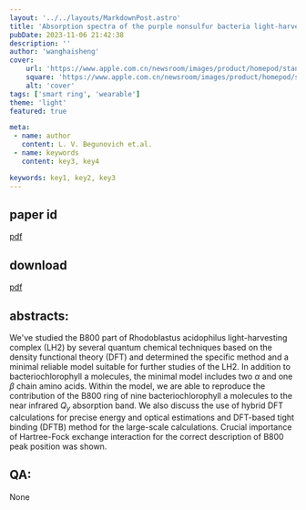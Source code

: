 ```yaml
---
layout: '../../layouts/MarkdownPost.astro'
title: 'Absorption spectra of the purple nonsulfur bacteria light-harvesting complex: a DFT study of the B800 part'
pubDate: 2023-11-06 21:42:38
description: ''
author: 'wanghaisheng'
cover:
    url: 'https://www.apple.com.cn/newsroom/images/product/homepod/standard/Apple-HomePod-hero-230118_big.jpg.large_2x.jpg'
    square: 'https://www.apple.com.cn/newsroom/images/product/homepod/standard/Apple-HomePod-hero-230118_big.jpg.large_2x.jpg'
    alt: 'cover'
tags: ['smart ring', 'wearable'] 
theme: 'light'
featured: true

meta:
 - name: author
   content: L. V. Begunovich et.al.
 - name: keywords
   content: key3, key4

keywords: key1, key2, key3
---
```


## paper id
[pdf](2311.02024v1)
## download
[pdf]([2311.02024v1](http://arxiv.org/abs/2311.02024v1))
## abstracts:
We've studied the B800 part of Rhodoblastus acidophilus light-harvesting complex (LH2) by several quantum chemical techniques based on the density functional theory (DFT) and determined the specific method and a minimal reliable model suitable for further studies of the LH2. In addition to bacteriochlorophyll a molecules, the minimal model includes two $\alpha$ and one $\beta$ chain amino acids. Within the model, we are able to reproduce the contribution of the B800 ring of nine bacteriochlorophyll a molecules to the near infrared $Q_y$ absorption band. We also discuss the use of hybrid DFT calculations for precise energy and optical estimations and DFT-based tight binding (DFTB) method for the large-scale calculations. Crucial importance of Hartree-Fock exchange interaction for the correct description of B800 peak position was shown.
## QA:
None
